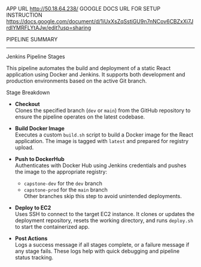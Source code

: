 APP URL
http://50.18.64.238/
GOOGLE DOCS URL FOR SETUP INSTRUCTION
https://docs.google.com/document/d/1iUxXsZqSstiGU9n7nNCov6CBZxXj7JrdlYMRFLYtAJw/edit?usp=sharing

PIPELINE SUMMARY

---

Jenkins Pipeline Stages

This pipeline automates the build and deployment of a static React application using Docker and Jenkins. It supports both development and production environments based on the active Git branch.

 Stage Breakdown

- **Checkout**  
  Clones the specified branch (`dev` or `main`) from the GitHub repository to ensure the pipeline operates on the latest codebase.

- **Build Docker Image**  
  Executes a custom `build.sh` script to build a Docker image for the React application. The image is tagged with `latest` and prepared for registry upload.

- **Push to DockerHub**  
  Authenticates with Docker Hub using Jenkins credentials and pushes the image to the appropriate registry:
  - `capstone-dev` for the `dev` branch
  - `capstone-prod` for the `main` branch  
  Other branches skip this step to avoid unintended deployments.

- **Deploy to EC2**  
  Uses SSH to connect to the target EC2 instance. It clones or updates the deployment repository, resets the working directory, and runs `deploy.sh` to start the containerized app.

- **Post Actions**  
  Logs a success message if all stages complete, or a failure message if any stage fails. These logs help with quick debugging and pipeline status tracking.


